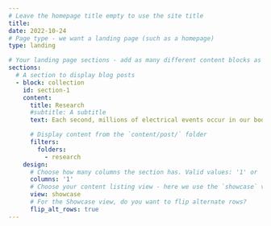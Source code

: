 ```yaml
---
# Leave the homepage title empty to use the site title
title:
date: 2022-10-24
# Page type - we want a landing page (such as a homepage)
type: landing

# Your landing page sections - add as many different content blocks as you like
sections:
  # A section to display blog posts
  - block: collection
    id: section-1
    content:
      title: Research
      #subtitle: A subtitle
      text: Each second, millions of electrical events occur in our body. There rapid electrical signals can be triggered by mechanical forces, propagation from neighboring cells, or biochemical cues. They encode essential cell functions while interacting with other processes, such as cell metabolism and gene transcription. The ability to decode these electrical signals presents immense opportunities for therapeutic targeting. <br><br> Our lab's long-term goal is to understand how electrical and mechanoelectrical signaling regulate cell function in both excitable (cardiac) and non-excitable (blood and endothelial) tissues in health and diseases. We will explore how modulating these signals can alter cell behaviors and potentially lead to treatments for a range of common diseases.<br><br>![image](./research/featured.jpg)<br>To enhance the translational value of our research, we integrate human samples, genetics, and clinical data into our discovery framework. We then investigate detailed mechanisms using a combination of zebrafish models, cell cultures, and tissue-on-a-chip systems, utilizing genomics, imaging, and electrophysiology techniques.<br><br><br>**Ongoing Projects**<br><br>

      # Display content from the `content/post/` folder
      filters:
        folders:
          - research
    design:
      # Choose how many columns the section has. Valid values: '1' or '2'.
      columns: '1'
      # Choose your content listing view - here we use the `showcase` view
      view: showcase
      # For the Showcase view, do you want to flip alternate rows?
      flip_alt_rows: true
---
```


